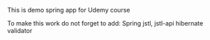 This is demo spring app for Udemy course

To make this work do not forget to add:
Spring
jstl, jstl-api
hibernate validator
